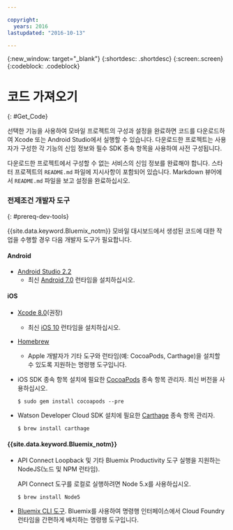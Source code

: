 ```yaml
---

copyright:
  years: 2016
lastupdated: "2016-10-13"

---
```

{:new_window: target="_blank"}
{:shortdesc: .shortdesc}
{:screen:.screen}
{:codeblock: .codeblock}

# 코드 가져오기
{: #Get_Code}

선택한 기능을 사용하여 모바일 프로젝트의 구성과 설정을 완료하면 코드를 다운로드하여 Xcode 또는 Android Studio에서 실행할 수 있습니다. 다운로드한 프로젝트는 사용자가 구성한 각 기능의 신임 정보와 필수 SDK 종속 항목을 사용하여 사전 구성됩니다. 

다운로드한 프로젝트에서 구성할 수 없는 서비스의 신임 정보를 완료해야 합니다. 스타터 프로젝트의 `README.md` 파일에 지시사항이 포함되어 있습니다. Markdown 뷰어에서 `README.md` 파일을 보고 설정을 완료하십시오. 

### 전제조건 개발자 도구
{: #prereq-dev-tools}

{{site.data.keyword.Bluemix_notm}} 모바일 대시보드에서 생성된 코드에 대한 작업을 수행할 경우 다음 개발자 도구가 필요합니다. 

#### Android
* [Android Studio 2.2](https://developer.android.com/studio)
	* 최신 [Android 7.0](https://www.android.com/versions/nougat-7-0/) 런타임을 설치하십시오. 

#### iOS
* [Xcode 8.0](https://developer.apple.com/xcode/)(권장)
	* 최신 [iOS 10](http://www.apple.com/ios/ios-10/) 런타임을 설치하십시오. 
* [Homebrew](http://brew.sh/)
	* Apple 개발자가 기타 도구와 런타임(예: CocoaPods, Carthage)을 설치할 수 있도록 지원하는 명령행 도구입니다. 
* iOS SDK 종속 항목 설치에 필요한 [CocoaPods](https://cocoapods.org/) 종속 항목 관리자. 최신 버전을 사용하십시오. 

	```
	$ sudo gem install cocoapods --pre
	```
* Watson Developer Cloud SDK 설치에 필요한 [Carthage](https://github.com/Carthage/Carthage) 종속 항목 관리자. 

	```
	$ brew install carthage
	```

#### {{site.data.keyword.Bluemix_notm}}
* API Connect Loopback 및 기타 Bluemix Productivity 도구 실행을 지원하는 NodeJS(노드 및 NPM 런타임). 

	API Connect 도구를 로컬로 실행하려면 Node 5.x를 사용하십시오. 
	```
	$ brew install Node5
	```

* [Bluemix CLI 도구](http://clis.ng.bluemix.net/ui/home.html).
Bluemix를 사용하여 명령행 인터페이스에서 Cloud Foundry 런타임을 간편하게 배치하는 명령행 도구입니다.   
